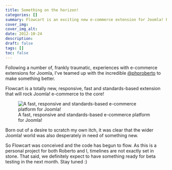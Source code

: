 ```yaml
---
title: Something on the horizon!
categories: [] 
summary: Flowcart is an exciting new e-commerce extension for Joomla! Fast, responsive and user-friendly it will totally change the way you build stores with Joomla!
cover_img:
cover_img_alt:
date: 2012-10-24
description:
draft: false
tags: []
toc: false
---
```


Following a number of, frankly traumatic, experiences with e-commerce extensions for Joomla, I've teamed up with the incredible <a href="https://twitter.com/phproberto" target="_blank">@phproberto</a> to make something better.

Flowcart is a totally new, responsive, fast and standards-based extension that will rock Joomla! e-commerce to the core!

<figure><img src="/img/flowcart.jpg" alt="A fast, responsive and standards-based e-commerce platform for Joomla!" title="A fast, responsive and standards-based e-commerce platform for Joomla!"/><figcaption>A fast, responsive and standards-based e-commerce platform for Joomla!</figcaption></figure>
<p>Born out of a desire to scratch my own itch, it was clear that the wider Joomla! world was also desperately in need of something new.</p>
<p>So Flowcart was conceived and the code has begun to flow. As this is a personal project for both Roberto and I, timelines are not exactly set in stone. That said, we definitely expect to have something ready for beta testing in the next month. Stay tuned :) </p>